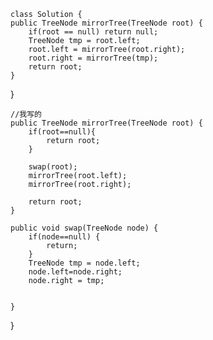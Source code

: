     class Solution {
    public TreeNode mirrorTree(TreeNode root) {
        if(root == null) return null;
        TreeNode tmp = root.left;
        root.left = mirrorTree(root.right);
        root.right = mirrorTree(tmp);
        return root;
    }
}

    //我写的
    public TreeNode mirrorTree(TreeNode root) {
		if(root==null){
			return root;
		}
		
		swap(root);
		mirrorTree(root.left);
		mirrorTree(root.right);
		
		return root;
    }
	
	public void swap(TreeNode node) {
		if(node==null) {
			return;
		}
		TreeNode tmp = node.left;
		node.left=node.right;
		node.right = tmp;
		
		
	}
}
